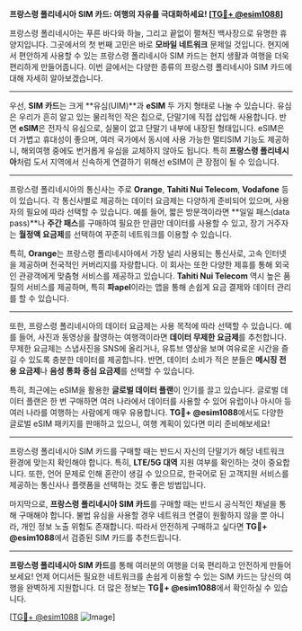 **프랑스령 폴리네시아 SIM 카드: 여행의 자유를 극대화하세요! [[TG💪+ @esim1088](https://t.me/s/esim1088)]**

프랑스령 폴리네시아는 푸른 바다와 하늘, 그리고 끝없이 펼쳐진 백사장으로 유명한 휴양지입니다. 그곳에서의 첫 번째 고민은 바로 **모바일 네트워크** 문제일 것입니다. 현지에서 편안하게 사용할 수 있는 프랑스령 폴리네시아 SIM 카드는 현지 생활과 여행을 더욱 편리하게 만들어줍니다. 이번 글에서는 다양한 종류의 프랑스령 폴리네시아 SIM 카드에 대해 자세히 알아보겠습니다.

---

우선, **SIM 카드**는 크게 **유심(UIM)**과 **eSIM** 두 가지 형태로 나눌 수 있습니다. 유심은 우리가 흔히 알고 있는 물리적인 작은 칩으로, 단말기에 직접 삽입해 사용합니다. 반면 **eSIM**은 전자식 유심으로, 실물이 없고 단말기 내부에 내장된 형태입니다. eSIM은 더 가볍고 휴대성이 좋으며, 여러 국가에서 동시에 사용 가능한 멀티SIM 기능도 제공하니, 해외여행 중에도 번거롭게 유심을 교체하지 않아도 됩니다. 특히 **프랑스령 폴리네시아**처럼 도서 지역에서 신속하게 연결하기 위해선 eSIM이 큰 장점이 될 수 있습니다.

---

프랑스령 폴리네시아의 통신사는 주로 **Orange**, **Tahiti Nui Telecom**, **Vodafone** 등이 있습니다. 각 통신사별로 제공하는 데이터 요금제는 다양하게 준비되어 있으며, 사용자의 필요에 따라 선택할 수 있습니다. 예를 들어, 짧은 방문객이라면 **일일 패스(data pass)**나 **주간 패스**를 구매하여 필요한 만큼만 데이터를 사용할 수 있고, 장기 거주자는 **월정액 요금제**를 선택하여 꾸준히 네트워크를 이용할 수 있습니다.

특히, **Orange**는 프랑스령 폴리네시아에서 가장 널리 사용되는 통신사로, 고속 인터넷을 제공하며 전국적인 커버리지를 자랑합니다. 이 회사는 또한 다양한 제휴를 통해 외국인 관광객에게 맞춤형 서비스를 제공하고 있습니다. **Tahiti Nui Telecom** 역시 높은 품질의 서비스를 제공하며, 특히 **파apel**이라는 앱을 통해 손쉽게 요금 결제와 데이터 관리를 할 수 있습니다.

---

또한, 프랑스령 폴리네시아의 데이터 요금제는 사용 목적에 따라 선택할 수 있습니다. 예를 들어, 사진과 동영상을 촬영하는 여행객이라면 **데이터 무제한 요금제**를 추천합니다. 무제한 요금제는 스냅사진을 SNS에 올리거나, 유튜브 영상을 보며 여유로운 시간을 즐길 수 있도록 충분한 데이터를 제공합니다. 반면, 데이터 소비가 적은 분들은 **메시징 전용 요금제**나 **음성 통화 중심 요금제**를 선택할 수 있습니다.

특히, 최근에는 eSIM을 활용한 **글로벌 데이터 플랜**이 인기를 끌고 있습니다. 글로벌 데이터 플랜은 한 번 구매하면 여러 나라에서 데이터를 사용할 수 있어 유럽이나 아시아 등 여러 나라를 여행하는 사람에게 매우 유용합니다. **TG💪+ @esim1088**에서도 다양한 글로벌 eSIM 패키지를 판매하고 있으니, 여행 계획이 있다면 미리 준비해보세요!

---

프랑스령 폴리네시아 SIM 카드를 구매할 때는 반드시 자신의 단말기가 해당 네트워크 환경에 맞는지 확인해야 합니다. 특히, **LTE/5G 대역** 지원 여부를 확인하는 것이 중요합니다. 또한, 언어 문제로 인해 혼란이 생길 수 있으므로, 한국어로 된 고객지원 서비스를 제공하는 통신사나 플랫폼을 선택하는 것도 좋은 방법입니다.

마지막으로, **프랑스령 폴리네시아 SIM 카드**를 구매할 때는 반드시 공식적인 채널을 통해 구매해야 합니다. 불법 유심을 사용할 경우 네트워크 연결이 원활하지 않을 뿐 아니라, 개인 정보 노출 위험도 존재합니다. 따라서 안전하게 구매하고 싶다면 **TG💪+ @esim1088**에서 검증된 SIM 카드를 추천드립니다.

---

**프랑스령 폴리네시아 SIM 카드**를 통해 여러분의 여행을 더욱 편리하고 안전하게 만들어보세요! 언제 어디서든 필요한 네트워크를 손쉽게 이용할 수 있는 SIM 카드는 당신의 여행을 완벽하게 지원합니다. 더 많은 정보는 **TG💪+ @esim1088**에서 확인하실 수 있습니다. 

[[TG💪+ @esim1088](https://t.me/s/esim1088) ![Image](https://i.postimg.cc/Y0z9fWf4/image.png)]